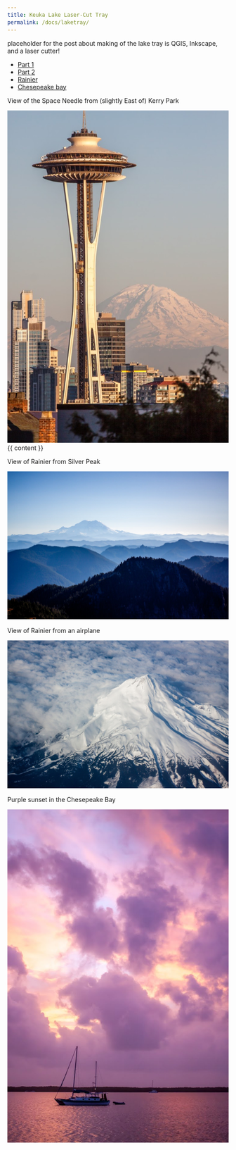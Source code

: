 ```yaml
---
title: Keuka Lake Laser-Cut Tray
permalink: /docs/laketray/
---
```


placeholder for the post about making of the lake tray is QGIS, Inkscape, and a laser cutter!

<ul class="nav nav-tabs">
  <li class="active"><a href="#home" data-toggle="tab">Part 1</a></li>
  <li><a href="#silverpeak" data-toggle="tab">Part 2</a></li>
  <li><a href="#rainier" data-toggle="tab">Rainier</a></li>
  <li><a href="#cbay" data-toggle="tab">Chesepeake bay</a></li>
</ul>
<div id="myTabContent" class="tab-content">
  <div class="tab-pane fade active in" id="home">
    <p>View of the Space Needle from (slightly East of) Kerry Park</p>
    <img src="/img/camera/seattle.jpg" alt="Seattle">
	<div id="markdown-content-container">{{ content }}</div>
  </div>
  <div class="tab-pane fade" id="silverpeak">
    <p>View of Rainier from Silver Peak</p>
  	<img src="/img/camera/mountains.jpg" alt="Mountain View">
  </div>
  <div class="tab-pane fade" id="rainier">
    <p>View of Rainier from an airplane </p>
	<img src="/img/camera/rainier.jpg" alt="Mountain View">
  </div>
  <div class="tab-pane fade" id="cbay">
    <p>Purple sunset in the Chesepeake Bay </p>
  	<img src="/img/camera/boat.jpg" alt="Mountain View">
  </div>
</div>
